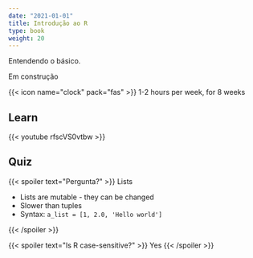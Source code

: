 ```yaml
---
date: "2021-01-01"
title: Introdução ao R
type: book
weight: 20
---
```


Entendendo o básico.

Em construção

<!--more-->

{{< icon name="clock" pack="fas" >}} 1-2 hours per week, for 8 weeks

## Learn

{{< youtube rfscVS0vtbw >}}

## Quiz

{{< spoiler text="Pergunta?" >}}
Lists

- Lists are mutable - they can be changed
- Slower than tuples
- Syntax: `a_list = [1, 2.0, 'Hello world']`

{{< /spoiler >}}

{{< spoiler text="Is R case-sensitive?" >}}
Yes
{{< /spoiler >}}
